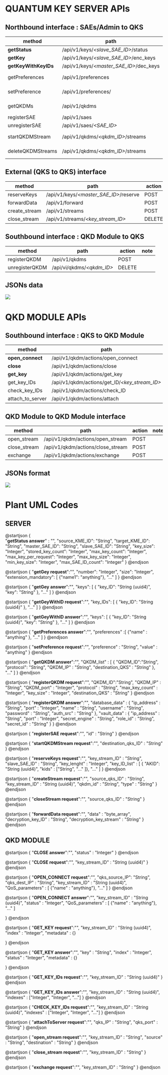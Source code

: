 # QUANTUM KEY SERVER APIs
## Northbound interface : SAEs/Admin to QKS

| method                | path  | action| note  | 
|-------                | ----  | ------| ----  |
| **getStatus**         | /api/v1/keys/*<slave_SAE_ID>*/status      | GET    |            |
| **getKey**            | /api/v1/keys/*<slave_SAE_ID>*/enc_keys    | POST   |            |
| **getKeyWithKeyIDs**  | /api/v1/keys/*<master_SAE_ID>*/dec_keys   | POST   |            |
| getPreferences        | /api/v1/preferences                       | GET    | admin only |
| setPreference         | /api/v1/preferences/*<preference>*        | PUT    | admin only |
| getQKDMs              | /api/v1/qkdms                             | GET    | admin only |
| registerSAE           | /api/v1/saes                              | POST   |            |
| unregisterSAE         | /api/v1/saes/*<SAE_ID>*                   | DELETE |            |
| startQKDMStream       | /api/v1/qkdms/*<qkdm_ID>*/streams          | POST   | admin only |
| deleteQKDMStreams     | /api/v1/qkdms/*<qkdm_ID>*/streams          | DELETE | admin only |

## External (QKS to QKS) interface 

| method                | path  | action| note  | 
|-------                | ----  | ------| ----  |
| reserveKeys           | /api/v1/keys/*<master_SAE_ID>*/reserve  | POST   |       |
| forwardData           | /api/v1/forward                         | POST   |       |
| create_stream         | /api/v1/streams                         | POST   |       |
| close_stream          | /api/v1/streams/*<key_stream_ID>*       | DELETE |       |
 

## Southbound interface :  QKD Module to QKS
| method                | path  | action| note  | 
|-------                | ----  | ------| ----  |
| registerQKDM          | /api/v1/qkdms             | POST      |       |
| unregisterQKDM        | /api/vi/qkdms/*<qkdm_ID>* | DELETE    |       |


## JSONs data
![](./img/API_server_JSON.png)

# QKD MODULE APIs
## Southbound interface : QKS to QKD Module
| method                | path  | action| note  | 
|-------                | ----  | ------| ----  |
| **open_connect**      | /api/v1/qkdm/actions/open_connect                 | POST  |       |
| **close**             | /api/v1/qkdm/actions/close                        | POST  |       |
| **get_key**           | /api/v1/qkdm/actions/get_key                      | POST  |       |
| get_key_IDs           | /api/v1/qkdm/actions/get_ID/*<key_stream_ID>*     | GET   |       |
| check_key_IDs         | /api/v1/qkdm/actions/check_ID                     | POST  |       |
| attach_to_server      | /api/v1/qkdm/actions/attach                       | POST  |       |


## QKD Module to QKD Module interface
| method                | path  | action| note  | 
|-------                | ----  | ------| ----  |
| open_stream           | /api/v1/qkdm/actions/open_stream      | POST  |       |
| close_stream          | /api/v1/qkdm/actions/close_stream     | POST  |       |
| exchange              | /api/v1/qkdm/actions/exchange         | POST  |       |

## JSONs format 
![](./img/API_module_JSON.png)


# Plant UML Codes 
## SERVER

@startjson
{   
    "**getStatus answer**" : "",
	"source_KME_ID": "String",
    "target_KME_ID": "String",
    "master_SAE_ID": "String",
    "slave_SAE_ID": "String",
    "key_size": "Integer",
    "stored_key_count": "Integer",
    "max_key_count": "Integer",
    "max_key_per_request": "Integer",
    "max_key_size": "Integer",
    "min_key_size": "Integer",
    "max_SAE_ID_count": "Integer"
}
@endjson

@startjson
{
    "**getGey request**":"",
    "number": "Integer",
    "size": "Integer",
    "extension_mandatory": [
    {"name1": "anything"},
    "..."
    ]
}
@endjson

@startjson
{
    "**getGey answer**":"",
    "keys": [
    {
    "key_ID": "String (uuid4)",
    "key": "String"
    },
    "..."
    ]
}
@endjson

@startjson
{
    "**getGeyWithID request**":"",
    "key_IDs": [
    { "key_ID": "String (uuid4)" },
    "..."
    ]
}
@endjson

@startjson
{
    "**getGeyWithID answer**":"",
    "keys": [
    {
    "key_ID": "String (uuid4)",
    "key": "String"
    },
    "..."
    ]
}
@endjson


@startjson
{
    "**getPreferences answer**":"",
    "preferences" :[
        {"name" : "anything" },
        "..."
    ]
}
@endjson

@startjson
{
    "**setPreference request**":"",
    "preference" : "String",
    "value" : "anything"
}
@endjson

@startjson
{
    "**getQKDM answer**":"",
    "QKDM_list" : [
        {   "QKDM_ID":"String", 
            "protocol": "String",
            "QKDM_IP" : "String",
            "destination_QKS" : "String" },
        "..."
    ]
}
@endjson

@startjson
{
    "**registerQKDM request**":"",
    "QKDM_ID":"String",
    "QKDM_IP" : "String",
    "QKDM_port" : "Integer", 
    "protocol" : "String",
    "max_key_count" : "Integer", 
    "key_size" : "Integer",
    "destination_QKS" : "String"
}
@endjson

@startjson
{
    "**registerQKDM answer**":"",
    "database_data" : {
        "ip_address" : "String",
        "port" : "Integer", 
        "name" : "String",
        "username" : "String", 
        "password" : "String",
        "auth_src" : "String"
    },
    "vault_data" : {
        "ip_address" : "String",
        "port" : "Integer",
        "secret_engine" : "String",
        "role_id" : "String",
        "secret_id" : "String"
    }
}
@endjson

@startjson
{
    "**registerSAE request**":"",
    "id" : "String"
}
@endjson


@startjson
{
    "**startQKDMStream request**":"",
    "destination_qks_ID" : "String" 
}
@endjson


@startjson
{
    "**reserveKeys request**":"",
    "key_stream_ID" : "String",
    "slave_SAE_ID" : "String", 
    "key_lenght" : "Integer",
    "key_ID_list" :     [ 
        { "AKID": "String (uuid4)",
            "kids" : ["String", "..." ]},
        "..."
    ]
}
@endjson

@startjson
{
    "**createStream request**":"",
    "source_qks_ID" : "String",
    "key_stream_ID" : "String (uuid4)",
    "qkdm_id" : "String",
    "type" : "String"
}
@endjson

@startjson
{
    "**closeStream request**":"",
    "source_qks_ID" : "String"
}
@endjson

@startjson
{
    "**forwardData request**":"",
    "data" : "byte_array",
    "decryption_key_ID" : "String",
    "decryption_key_stream" : "String"
}
@endjson

## QKD MODULE

@startjson
{
    "**CLOSE answer**":"",
    "status" : "Integer"
}
@endjson

@startjson
{
    "**CLOSE request**":"",
    "key_stream_ID" : "String (uuid4)"
}
@endjson

@startjson
{
    "**OPEN_CONNECT request**":"",
    "qks_source_IP": "String", 
    "qks_dest_IP" : "String", 
    "key_stream_ID" : "String (uuid4)",
    "QoS_parameters" : [
        {"name" : "anything"},
        "..."
    ]
}
@endjson

@startjson
{
    "**OPEN_CONNECT answer**":"",
    "key_stream_ID" : "String (uuid4)",
    "status" : "Integer",
    "QoS_parameters" : [
        {"name" : "anything"},
        "..."
    ]
    
}
@endjson

@startjson
{
    "**GET_KEY request**":"",
    "key_stream_ID" : "String (uuid4)",
    "index" : "Integer",
    "metadata" : {}
    
}
@endjson

@startjson
{
    "**GET_KEY answer**":"",
    "key" : "String",
    "index" : "Integer",
    "status" : "Integer",
    "metadata" : {}
    
}
@endjson

@startjson
{
    "**GET_KEY_IDs request**":"",
    "key_stream_ID" : "String (uuid4)"
}
@endjson

@startjson
{
    "**GET_KEY_IDs answer**":"",
    "key_stream_ID" : "String (uuid4)",
    "indexes" : ["Integer", "Integer", "..."] 
}
@endjson

@startjson
{
    "**CHECK_KEY_IDs request**":"",
    "key_stream_ID" : "String (uuid4)",
    "indexes" : ["Integer", "Integer", "..."] 
}
@endjson

@startjson
{
    "**attachToServer request**":"",
    "qks_IP" : "String",
    "qks_port" : "String"
}
@endjson

@startjson
{
    "**open_stream request**":"",
    "key_stream_ID" : "String", 
    "source" : "String", 
    "destination" : "String"
}
@endjson

@startjson
{
    "**close_stream request**":"",
    "key_stream_ID" : "String"
}
@endjson

@startjson
{
    "**exchange request**":"",
    "key_stream_ID" : "String"
}
@endjson

